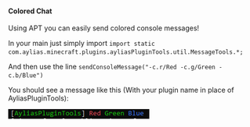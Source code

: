 #### Colored Chat

Using APT you can easily send colored console messages!

In your main just simply import `import static com.aylias.minecraft.plugins.ayliasPluginTools.util.MessageTools.*;`

And then use the line `sendConsoleMessage("-c.r/Red -c.g/Green -c.b/Blue")`

You should see a message like this (With your plugin name in place of AyliasPluginTools):

![colorconsole_example](colorconsole_example.png)
